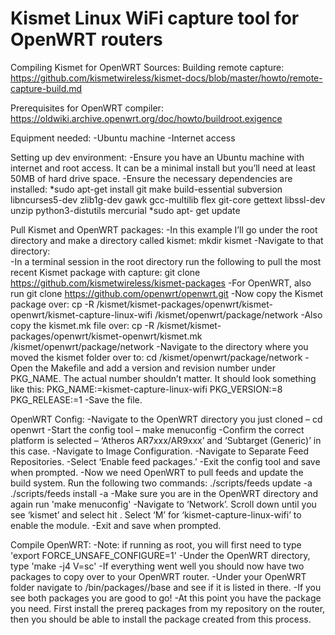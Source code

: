 # Kismet Linux WiFi capture tool for OpenWRT routers

Compiling Kismet for OpenWRT
Sources:
Building remote capture:
https://github.com/kismetwireless/kismet-docs/blob/master/howto/remote-capture-build.md

Prerequisites for OpenWRT compiler:
https://oldwiki.archive.openwrt.org/doc/howto/buildroot.exigence

Equipment needed:
-Ubuntu machine
-Internet access

Setting up dev environment:
-Ensure you have an Ubuntu machine with internet and root access.  It can be a minimal install but you’ll need at least 50MB of hard drive space.
-Ensure the necessary dependencies are installed:
*sudo apt-get install git make build-essential subversion libncurses5-dev zlib1g-dev gawk gcc-multilib flex git-core gettext libssl-dev unzip python3-distutils mercurial
 *sudo apt- get update


Pull Kismet and OpenWRT packages:
-In this example I’ll go under the root directory and make a directory called kismet:  mkdir kismet
-Navigate to that directory:   
-In a terminal session in the root directory run the following to pull the most recent Kismet package with capture:  git clone https://github.com/kismetwireless/kismet-packages
-For OpenWRT, also run git clone https://github.com/openwrt/openwrt.git
-Now copy the Kismet package over:  cp -R /kismet/kismet-packages/openwrt/kismet-openwrt/kismet-capture-linux-wifi /kismet/openwrt/package/network
-Also copy the kismet.mk file over:  cp -R /kismet/kismet-packages/openwrt/kismet-openwrt/kismet.mk /kismet/openwrt/package/network
-Navigate to the directory where you moved the kismet folder over to:  cd /kismet/openwrt/package/network
-Open the Makefile and add a version and revision number under PKG_NAME.  The actual number shouldn’t matter.  It should look something like this:
PKG_NAME:=kismet-capture-linux-wifi
PKG_VERSION:=8
PKG_RELEASE:=1
-Save the file.

OpenWRT Config:
-Navigate to the OpenWRT directory you just cloned – cd openwrt
-Start the config tool – make menuconfig
-Confirm the correct platform is selected – ‘Atheros AR7xxx/AR9xxx’ and ‘Subtarget (Generic)’ in this case.
-Navigate to Image Configuration.
-Navigate to Separate Feed Repositories.
-Select ‘Enable feed packages.’
-Exit the config tool and save when prompted.
-Now we need OpenWRT to pull feeds and update the build system.  Run the following two commands:
./scripts/feeds update -a
./scripts/feeds install -a
-Make sure you are in the OpenWRT directory and again run 'make menuconfig'
-Navigate to ‘Network’.  Scroll down until you see ‘kismet’ and select hit <enter>.  Select ‘M’ for ‘kismet-capture-linux-wifi’ to enable the module.
-Exit and save when prompted.

Compile OpenWRT:
-Note:  if running as root, you will first need to type 'export FORCE_UNSAFE_CONFIGURE=1'
-Under the OpenWRT directory, type 'make -j4  V=sc'
-If everything went well you should now have two packages to copy over to your OpenWRT router.
-Under your OpenWRT folder navigate to  /bin/packages/<architecture>/base and see if it is listed in there.
-If you see both packages you are good to go!
-At this point you have the package you need.  First install the prereq packages from my repository on the router, then you should be able to install the package created from this process.
